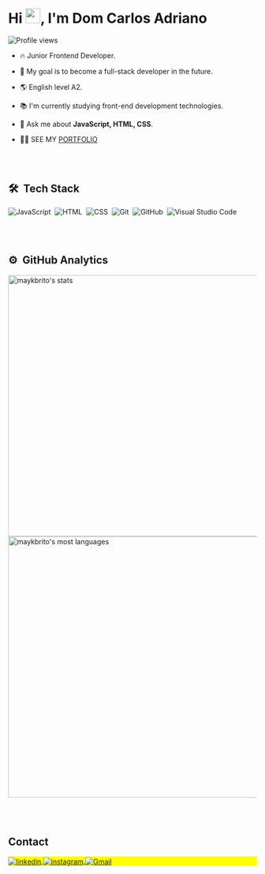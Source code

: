 
<h1 align="left">Hi <img src="https://raw.githubusercontent.com/kaueMarques/kaueMarques/master/hi.gif" height="30px">, I'm Dom Carlos Adriano</h1>
<p align="left"> <img src="https://komarev.com/ghpvc/?username=DomCarlosAdriano&color=yellow" alt="Profile views" /> </p>

- 🔥 Junior Frontend Developer.

- 🎯 My goal is to become a full-stack developer in the future.

- 🌎 English level A2.

- 📚 I'm currently studying front-end development technologies.

- 💬 Ask me about **JavaScript, HTML, CSS**.

- 👨‍💻 SEE MY [PORTFOLIO](https://domcarlosadriano.netlify.app/)

<br><br>

## 🛠 &nbsp;Tech Stack

![JavaScript](https://img.shields.io/badge/-JavaScript-05122A?style=flat&logo=javascript)&nbsp;
![HTML](https://img.shields.io/badge/-HTML-05122A?style=flat&logo=HTML5)&nbsp;
![CSS](https://img.shields.io/badge/-CSS-05122A?style=flat&logo=CSS3&logoColor=1572B6)&nbsp;
![Git](https://img.shields.io/badge/-Git-05122A?style=flat&logo=git)&nbsp;
![GitHub](https://img.shields.io/badge/-GitHub-05122A?style=flat&logo=github)&nbsp;
![Visual Studio Code](https://img.shields.io/badge/-Visual%20Studio%20Code-05122A?style=flat&logo=visual-studio-code&logoColor=007ACC)&nbsp;

<br><br>

## ⚙️ &nbsp;GitHub Analytics

<p align="left">
<img width="530em" src="https://github-readme-stats.vercel.app/api?username=DomCarlosAdriano&show_icons=true&theme=vision-friendly-dark" alt="maykbrito's stats"/>
<img width="530em" src="https://github-readme-stats.vercel.app/api/top-langs/?username=DomCarlosAdriano&layout=compact&theme=vision-friendly-dark" alt="maykbrito's most languages"/>
</p>
 

<br><br>

## Contact

<p align="left" style="background:yellow">

<a href="https://www.linkedin.com/in/dom-carlos-adriano/" target="_blank">
  <img align="center" src="https://img.shields.io/badge/-LInkedin-05122A?style=flat&logo=linkedin" alt="linkedin"/>
</a>
 
<a href="https://www.instagram.com/dom_carlos_adriano/" target="_blank">
 <img align="center" src="https://img.shields.io/badge/-instagram-05122A?style=flat&logo=instagram" alt="instagram"/>
</a>
 
 <a href="mailto:domcarlosadriano@gmail.com" target="_blank">
 <img align="center" src="https://img.shields.io/badge/-Gmail-05122A?style=flat&logo=gmail" alt="Gmail"/>
</a>

</p>

